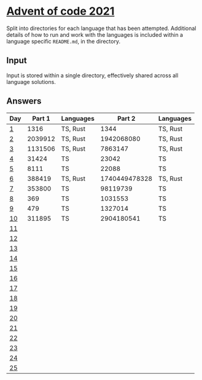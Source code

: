 # [Advent of code 2021](https://adventofcode.com/2021/)

Split into directories for each language that has been attempted. Additional
details of how to run and work with the languages is included within a language
specific `README.md`, in the directory.

## Input

Input is stored within a single directory, effectively shared across all
language solutions.

## Answers

| Day                                        | Part 1  | Languages | Part 2        | Languages |
| ---                                        | ------- | --------- | -------       | --------- |
| [1](https://adventofcode.com/2021/day/1)   | 1316    | TS, Rust  | 1344          | TS, Rust  |
| [2](https://adventofcode.com/2021/day/2)   | 2039912 | TS, Rust  | 1942068080    | TS, Rust  |
| [3](https://adventofcode.com/2021/day/3)   | 1131506 | TS, Rust  | 7863147       | TS, Rust  |
| [4](https://adventofcode.com/2021/day/4)   | 31424   | TS        | 23042         | TS        |
| [5](https://adventofcode.com/2021/day/5)   | 8111    | TS        | 22088         | TS        |
| [6](https://adventofcode.com/2021/day/6)   | 388419  | TS, Rust  | 1740449478328 | TS, Rust  |
| [7](https://adventofcode.com/2021/day/7)   | 353800  | TS        | 98119739      | TS        |
| [8](https://adventofcode.com/2021/day/8)   | 369     | TS        | 1031553       | TS        |
| [9](https://adventofcode.com/2021/day/9)   | 479     | TS        | 1327014       | TS        |
| [10](https://adventofcode.com/2021/day/10) | 311895  | TS        | 2904180541    | TS        |
| [11](https://adventofcode.com/2021/day/11) |         |           |               |           |
| [12](https://adventofcode.com/2021/day/12) |         |           |               |           |
| [13](https://adventofcode.com/2021/day/13) |         |           |               |           |
| [14](https://adventofcode.com/2021/day/14) |         |           |               |           |
| [15](https://adventofcode.com/2021/day/15) |         |           |               |           |
| [16](https://adventofcode.com/2021/day/16) |         |           |               |           |
| [17](https://adventofcode.com/2021/day/17) |         |           |               |           |
| [18](https://adventofcode.com/2021/day/18) |         |           |               |           |
| [19](https://adventofcode.com/2021/day/19) |         |           |               |           |
| [20](https://adventofcode.com/2021/day/20) |         |           |               |           |
| [21](https://adventofcode.com/2021/day/21) |         |           |               |           |
| [22](https://adventofcode.com/2021/day/22) |         |           |               |           |
| [23](https://adventofcode.com/2021/day/23) |         |           |               |           |
| [24](https://adventofcode.com/2021/day/24) |         |           |               |           |
| [25](https://adventofcode.com/2021/day/25) |         |           |               |           |
